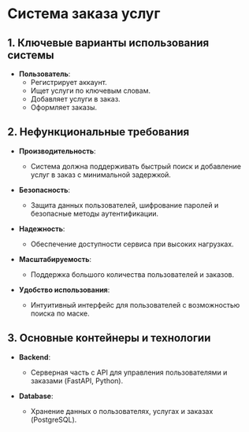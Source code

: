 # Система заказа услуг

## 1. Ключевые варианты использования системы
- **Пользователь**:
  - Регистрирует аккаунт.
  - Ищет услуги по ключевым словам.
  - Добавляет услуги в заказ.
  - Оформляет заказы.

## 2. Нефункциональные требования
- **Производительность**: 
  - Система должна поддерживать быстрый поиск и добавление услуг в заказ с минимальной задержкой.
  
- **Безопасность**: 
  - Защита данных пользователей, шифрование паролей и безопасные методы аутентификации.
  
- **Надежность**: 
  - Обеспечение доступности сервиса при высоких нагрузках.
  
- **Масштабируемость**: 
  - Поддержка большого количества пользователей и заказов.
  
- **Удобство использования**: 
  - Интуитивный интерфейс для пользователей с возможностью поиска по маске.

## 3. Основные контейнеры и технологии
- **Backend**: 
  - Серверная часть с API для управления пользователями и заказами (FastAPI, Python).
  
- **Database**: 
  - Хранение данных о пользователях, услугах и заказах (PostgreSQL).
